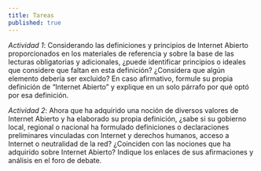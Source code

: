 ```yaml
---
title: Tareas
published: true
---
```


*Actividad 1*: Considerando las definiciones y principios de Internet Abierto proporcionados en los materiales de referencia y sobre la base de las lecturas obligatorias y adicionales, ¿puede identificar principios o ideales que considere que faltan en esta definición? ¿Considera que algún elemento debería ser excluido? En caso afirmativo, formule su propia definición de “Internet Abierto” y explique en un solo párrafo por qué optó por esa definición.

*Actividad 2*: Ahora que ha adquirido una noción de diversos valores de Internet Abierto y ha elaborado su propia definición, ¿sabe si su gobierno local, regional o nacional ha formulado definiciones o declaraciones preliminares vinculadas con Internet y derechos humanos, acceso a Internet o neutralidad de la red? ¿Coinciden con las nociones que ha adquirido sobre Internet Abierto? Indique los enlaces de sus afirmaciones y análisis en el foro de debate.
